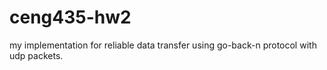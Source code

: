 # ceng435-hw2
my implementation for reliable data transfer using go-back-n protocol with udp packets. 
